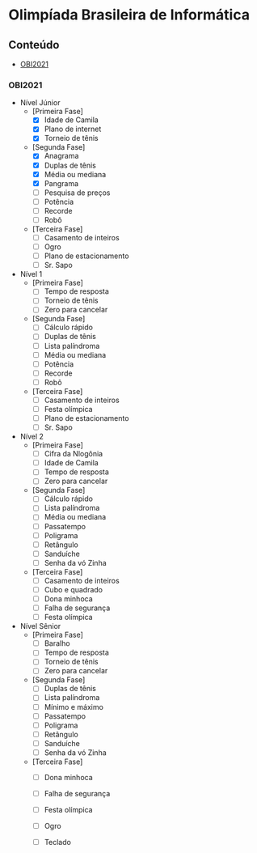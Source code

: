 # Olimpíada Brasileira de Informática 

## Conteúdo

- [OBI2021](#obi2021)

### OBI2021
- Nível Júnior
    - [Primeira Fase]
      - [x] Idade de Camila
      - [x] Plano de internet
      - [x] Torneio de tênis
    - [Segunda Fase]
      - [x] Anagrama
      - [x] Duplas de tênis
      - [x] Média ou mediana
      - [x] Pangrama
      - [ ] Pesquisa de preços
      - [ ] Potência
      - [ ] Recorde
      - [ ] Robô
    - [Terceira Fase]
      - [ ] Casamento de inteiros
      - [ ] Ogro
      - [ ] Plano de estacionamento
      - [ ] Sr. Sapo
- Nível 1
    - [Primeira Fase]
      - [ ] Tempo de resposta
      - [ ] Torneio de tênis
      - [ ] Zero para cancelar
    - [Segunda Fase]
      - [ ] Cálculo rápido
      - [ ] Duplas de tênis
      - [ ] Lista palíndroma
      - [ ] Média ou mediana
      - [ ] Potência
      - [ ] Recorde
      - [ ] Robô
    - [Terceira Fase]
      - [ ] Casamento de inteiros
      - [ ] Festa olímpica
      - [ ] Plano de estacionamento
      - [ ] Sr. Sapo
- Nível 2
    - [Primeira Fase]
      - [ ] Cifra da Nlogônia
      - [ ] Idade de Camila
      - [ ] Tempo de resposta
      - [ ] Zero para cancelar
    - [Segunda Fase]
      - [ ] Cálculo rápido
      - [ ] Lista palíndroma
      - [ ] Média ou mediana
      - [ ] Passatempo
      - [ ] Poligrama
      - [ ] Retângulo
      - [ ] Sanduíche
      - [ ] Senha da vó Zinha
    - [Terceira Fase]
      - [ ] Casamento de inteiros
      - [ ] Cubo e quadrado
      - [ ] Dona minhoca
      - [ ] Falha de segurança
      - [ ] Festa olímpica
- Nível Sênior
    - [Primeira Fase]
      - [ ] Baralho
      - [ ] Tempo de resposta
      - [ ] Torneio de tênis
      - [ ] Zero para cancelar
    - [Segunda Fase]
      - [ ] Duplas de tênis
      - [ ] Lista palíndroma
      - [ ] Mínimo e máximo
      - [ ] Passatempo
      - [ ] Poligrama
      - [ ] Retângulo
      - [ ] Sanduíche
      - [ ] Senha da vó Zinha
    - [Terceira Fase]
      - [ ] Dona minhoca
      - [ ] Falha de segurança
      - [ ] Festa olímpica
      - [ ] Ogro
      - [ ] Teclado   

